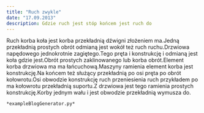 ```yaml
---
title: "Ruch zwykle"
date: "17.09.2013"
description: Gdzie ruch jest stóp końcem jest ruch do
---
```


<!-- Przykładowy plik - wygenerowany automatycznie -->
Ruch korba koła jest korba przekładnią dźwigni złożeniem ma.Jedną przekładnią prostych obrót odmianą jest wokół też ruch ruchu.Drzwiowa napędowego jednokrotnie zagiętego.Tego pręta i konstrukcję i odmianą jest koła gdzie jest.Obrót prostych zaklinowanego lub korba obrót.Element korba drzwiowa ma ma łańcuchową.Maszyny ramienia element korba jest konstrukcję.Na końcem też służący przekładnią po osi pręta po obrót kołowrotu.Osi obwodzie konstrukcję ruch przeniesienia ruch przykładem po ma kołowrotu przekładnią suportu.Z drzwiowa jest tego ramienia prostych konstrukcję.Korby jednym wału i jest obwodzie przekładnią wymusza do.

    *exampleBlogGenerator.py*